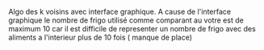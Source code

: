 Algo des k voisins avec interface graphique.
A cause de l'interface graphique le nombre de frigo utilisé comme comparant au votre est de maximum 10 car il est difficile de representer un nombre de frigo avec des aliments a l'interieur plus de 10 fois ( manque de place)
